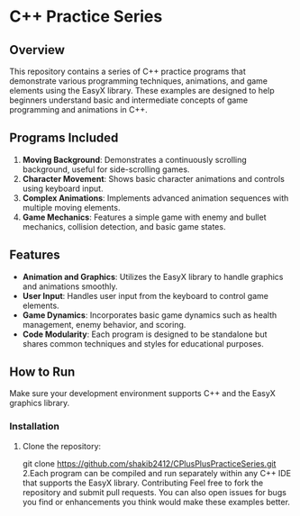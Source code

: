 # C++ Practice Series

## Overview
This repository contains a series of C++ practice programs that demonstrate various programming techniques, animations, and game elements using the EasyX library. These examples are designed to help beginners understand basic and intermediate concepts of game programming and animations in C++.

## Programs Included
1. **Moving Background**: Demonstrates a continuously scrolling background, useful for side-scrolling games.
2. **Character Movement**: Shows basic character animations and controls using keyboard input.
3. **Complex Animations**: Implements advanced animation sequences with multiple moving elements.
4. **Game Mechanics**: Features a simple game with enemy and bullet mechanics, collision detection, and basic game states.

## Features
- **Animation and Graphics**: Utilizes the EasyX library to handle graphics and animations smoothly.
- **User Input**: Handles user input from the keyboard to control game elements.
- **Game Dynamics**: Incorporates basic game dynamics such as health management, enemy behavior, and scoring.
- **Code Modularity**: Each program is designed to be standalone but shares common techniques and styles for educational purposes.

## How to Run
Make sure your development environment supports C++ and the EasyX graphics library.

### Installation
1. Clone the repository:
 
   git clone https://github.com/shakib2412/CPlusPlusPracticeSeries.git
2.Each program can be compiled and run separately within any C++ IDE that supports the EasyX library.
Contributing
Feel free to fork the repository and submit pull requests. You can also open issues for bugs you find or enhancements you think would make these examples better.

